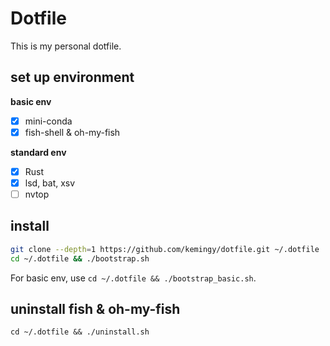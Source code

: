 # Dotfile

This is my personal dotfile.

## set up environment

**basic env**

- [x] mini-conda
- [x] fish-shell & oh-my-fish

**standard env**

- [x] Rust
- [x] lsd, bat, xsv
- [ ] nvtop

## install

```sh
git clone --depth=1 https://github.com/kemingy/dotfile.git ~/.dotfile
cd ~/.dotfile && ./bootstrap.sh
```

For basic env, use `cd ~/.dotfile && ./bootstrap_basic.sh`.

## uninstall fish & oh-my-fish

`cd ~/.dotfile && ./uninstall.sh`
